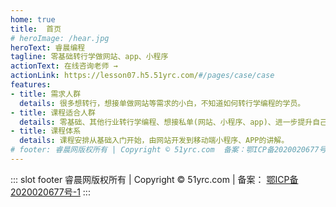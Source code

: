```yaml
---
home: true
title:  首页
# heroImage: /hear.jpg
heroText: 睿晨编程
tagline: 零基础转行学做网站、app、小程序
actionText: 在线咨询老师 →  
actionLink: https://lesson07.h5.51yrc.com/#/pages/case/case
features:
- title: 需求人群
  details: 很多想转行，想接单做网站等需求的小白，不知道如何转行学编程的学员。
- title: 课程适合人群
  details: 零基础、其他行业转行学编程、想接私单(网站、小程序、app)、进一步提升自己知识能力的人。
- title: 课程体系
  details: 课程安排从基础入门开始，由网站开发到移动端小程序、APP的讲解。
# footer: 睿晨网版权所有 | Copyright © 51yrc.com  备案：鄂ICP备2020020677号-1
---
```


<HomeActions />

::: slot footer
睿晨网版权所有 | Copyright © 51yrc.com  | 备案： [鄂ICP备2020020677号-1](https://beian.miit.gov.cn/#/Integrated/index)
:::


